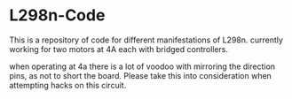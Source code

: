 L298n-Code
==========

This is a repository of code for different manifestations of L298n.
currently working for two motors at 4A each with bridged controllers.

when operating at 4a there is a lot of voodoo with mirroring the direction pins, as not to short the board.  Please take this into consideration when attempting hacks on this circuit.
